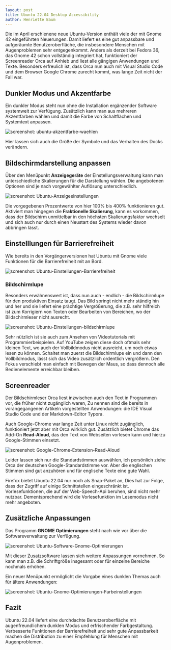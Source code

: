 ```yaml
---
layout: post
title: Ubuntu 22.04 Desktop Accessibility
author: Henriette Baum
---
```

Die im April erschienene neue Ubuntu-Version  enthält viele der mit Gnome 42 eingeführten Neuerungen. Damit liefert es eine gut anpassbare und aufgeräumte Benutzeroberfläche, die insbesondere Menschen mit Augenproblemen sehr entgegenkommt. Anders als derzeit bei Fedora 36, das Gnome 42 schon vollständig integriert hat, funktioniert der Screenreader Orca auf Anhieb und liest alle gängigen Anwendungen und Texte. Besonders erfreulich ist, dass Orca nun auch mit Visual Studio Code und dem Browser Google Chrome zurecht kommt, was lange Zeit nicht der Fall war.

## Dunkler Modus und Akzentfarbe

Ein dunkler Modus steht nun ohne die Installation ergänzender Software systemweit zur Verfügung. Zusätzlich kann man aus mehreren Akzentfarben wählen und damit die Farbe von Schaltflächen und Systemtext anpassen.

![screenshot: ubuntu-akzentfarbe-waehlen](/assets/images/ubuntu-2204/screen-ubuntu-2204_0.png)
    

Hier lassen sich auch die Größe der Symbole und das Verhalten des Docks verändern.

## Bildschirmdarstellung anpassen

Über den Menüpunkt **Anzeigegeräte** der Einstellungsverwaltung kann man unterschiedliche Skalierungen für die Darstellung wählen. Die angebotenen Optionen sind je nach vorgewählter Auflösung unterschiedlich.

![screenshot: Ubuntu-Anzeigeeinstellungen](/assets/images/ubuntu-2204/screen-ubuntu-2204_1.png)

Die vorgegebenen Prozentwerte von hier 100% bis 400% funktionieren gut. Aktiviert man hingegen die **Fraktionelle Skalierung**, kann es vorkommen, dass der Bildschirm unmittelbar in den höchsten Skalierungsfaktor wechselt und sich auch nur durch einen Neustart des Systems wieder davon abbringen lässt.

## Einstelllungen für Barrierefreiheit

Wie bereits in den Vorgängerversionen hat Ubuntu mit Gnome viele Funktionen für die Barrierefreiheit mit an Bord.

![screenshot: Ubuntu-Einstellungen-Barrierefreiheit](/assets/images/ubuntu-2204/screen-ubuntu-2204_2.png)

### Bildschirmlupe

Besonders erwähnenswert ist, dass nun auch - endlich - die Bildschirmlupe für den produktiven Einsatz taugt. Das Bild springt nicht mehr ständig hin und her und sie liefert eine prächtige Vergrößerung, die z.B. sehr hilfreich ist zum Korrigiern von Texten oder Bearbeiten von Bereichen, wo der Bildschirmleser nicht ausrecht.

![screenshot: Ubuntu-Einstellungen-bildschirmlupe](/assets/images/ubuntu-2204/screen-ubuntu-2204_3.png)

Sehr nützlich ist sie auch zum Ansehen von Videotutorials mit Programmierbeispielen. Auf YouTube zeigen diese doch oftmals sehr kleinen Text, wo auch der Vollbildmodus nicht ausreicht, um noch etwas lesen zu können. Schaltet man zuerst die Bildschirmlupe ein und dann den Vollbildmodus, lässt sich das Video zusätzlich ordentlich vergrößern. Den Fokus verschiebt man einfach mit Bewegen der Maus, so dass dennoch alle Bedienelemente erreichbar bleiben.

## Screenreader

Der Bildschirmleser Orca liest inzwischen auch den Text in Programmen vor, die früher nicht zugänglich waren, Zu nennen sind die bereits in vorangegangenen Artikeln vorgestellten Anwendungen: die IDE Visual Studio Code und der Markdown-Editor Typora.

Auch Google-Chrome war lange Zeit unter Linux nicht zugänglich, funktioniert jetzt aber mit Orca wirklich gut. Zusätzlich bietet Chrome das Add-On **Read-Aloud**, das den Text von Webseiten vorlesen kann und hierzu Google-Stimmen einsetzt.

![screenshot: Google-Chrome-Extension-Read-Aloud](/assets/images/ubuntu-2204/screen-ubuntu-2204_4.png)

Leider lassen sich nur die Standardstimmen auswählen, ich persönlich ziehe Orca der deutschen Google-Standardstimme vor. Aber die englischen Stimmen sind gut anzuhören und für englische Texte eine gute Wahl.

Firefox bietet Ubuntu 22.04 nur noch als Snap-Paket an, Dies hat zur Folge, dass der Zugriff auf einige Schnittstellen eingeschränkt ist. Vorlesefunktionen, die auf der Web-Speech-Api beruhen, sind nicht mehr nutzbar. Dementsprechend wird die Vorlesefunktion im Lesemodus nicht mehr angeboten.

## Zusätzliche Anpassungen

Das Programm **GNOME Optimierungen** steht nach wie vor über die Softwareverwaltung zur Verfügung.

![screenshot: Ubuntu-Software-Gnome-Optimierungen](/assets/images/ubuntu-2204/screen-ubuntu-2204_5.png)

Mit dieser Zusatzsoftware lassen sich weitere Anpassungen vornehmen. So kann man z.B. die Schriftgröße insgesamt oder für einzelne Bereiche nochmals erhöhen.

Ein neuer Menüpunkt ermöglicht die Vorgabe eines dunklen Themas auch für ältere Anwendungen:

![screenshot: Ubuntu-Gnome-Optimierungen-Farbeinstellungen](/assets/images/ubuntu-2204/screen-ubuntu-2204_6.png)

## Fazit

Ubuntu 22.04 liefert eine durchdachte Benutzeroberfläche mit augenfreundlichem dunklen Modus und erfrischender Farbgestaltung. Verbesserte Funktionen der Barrierefreiheit und sehr gute Anpassbarkeit machen die Distribution zu einer Empfehlung für Menschen mit Augenproblemen.